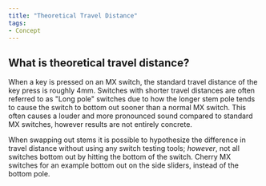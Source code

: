 ```yaml
---
title: "Theoretical Travel Distance"
tags:
- Concept
---
```


## What is theoretical travel distance?

When a key is pressed on an MX switch, the standard travel distance of the key press is roughly 4mm. Switches with shorter travel distances are often referred to as "Long pole" switches due to how the longer stem pole tends to cause the switch to bottom out sooner than a normal MX switch. This often causes a louder and more pronounced sound compared to standard MX switches, however results are not entirely concrete.

When swapping out stems it is possible to hypothesize the difference in travel distance without using any switch testing tools; _however_, not all switches bottom out by hitting the bottom of the switch. Cherry MX switches for an example bottom out on the side sliders, instead of the bottom pole.

